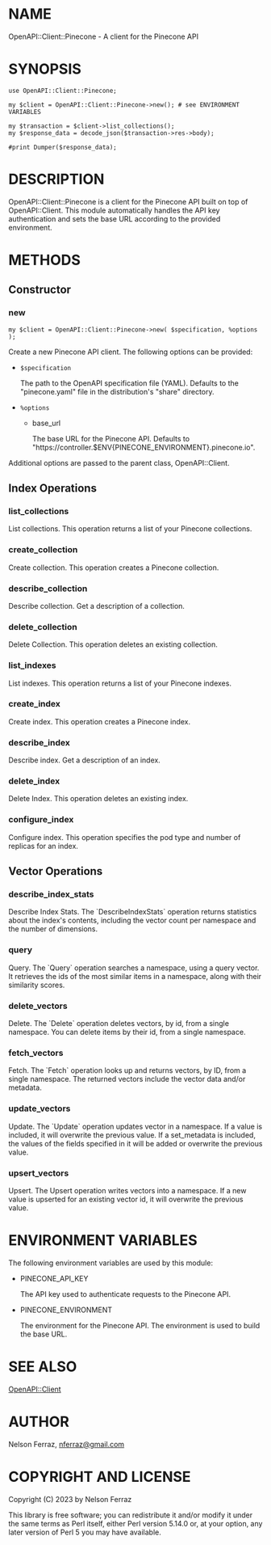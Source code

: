 # NAME

OpenAPI::Client::Pinecone - A client for the Pinecone API

# SYNOPSIS

    use OpenAPI::Client::Pinecone;

    my $client = OpenAPI::Client::Pinecone->new(); # see ENVIRONMENT VARIABLES

    my $transaction = $client->list_collections();
    my $response_data = decode_json($transaction->res->body);

    #print Dumper($response_data);

# DESCRIPTION

OpenAPI::Client::Pinecone is a client for the Pinecone API built on
top of OpenAPI::Client. This module automatically handles the API
key authentication and sets the base URL according to the provided
environment.

# METHODS

## Constructor

### new

    my $client = OpenAPI::Client::Pinecone->new( $specification, %options );

Create a new Pinecone API client. The following options can be provided:

- `$specification`

    The path to the OpenAPI specification file (YAML). Defaults to the
    "pinecone.yaml" file in the distribution's "share" directory.

- `%options`
    - base\_url

        The base URL for the Pinecone API. Defaults to
        "https://controller.$ENV{PINECONE\_ENVIRONMENT}.pinecone.io".

Additional options are passed to the parent class, OpenAPI::Client.

## Index Operations

### list\_collections

List collections. This operation returns a list of your Pinecone
collections.

### create\_collection

Create collection. This operation creates a Pinecone collection.

### describe\_collection

Describe collection. Get a description of a collection.

### delete\_collection

Delete Collection. This operation deletes an existing collection.

### list\_indexes

List indexes. This operation returns a list of your Pinecone indexes.

### create\_index

Create index. This operation creates a Pinecone index.

### describe\_index

Describe index. Get a description of an index.

### delete\_index

Delete Index. This operation deletes an existing index.

### configure\_index

Configure index. This operation specifies the pod type and number of
replicas for an index.

## Vector Operations

### describe\_index\_stats

Describe Index Stats. The \`DescribeIndexStats\` operation returns
statistics about the index's contents, including the vector count per
namespace and the number of dimensions.

### query

Query. The \`Query\` operation searches a namespace, using a query
vector. It retrieves the ids of the most similar items in a namespace,
along with their similarity scores.

### delete\_vectors

Delete. The \`Delete\` operation deletes vectors, by id, from a single
namespace. You can delete items by their id, from a single namespace.

### fetch\_vectors

Fetch. The \`Fetch\` operation looks up and returns vectors, by ID,
from a single namespace. The returned vectors include the vector data
and/or metadata.

### update\_vectors

Update. The \`Update\` operation updates vector in a namespace. If a value
is included, it will overwrite the previous value. If a set\_metadata
is included, the values of the fields specified in it will be added or
overwrite the previous value.

### upsert\_vectors

Upsert. The Upsert operation writes vectors into a namespace. If a
new value is upserted for an existing vector id, it will overwrite the
previous value.

# ENVIRONMENT VARIABLES

The following environment variables are used by this module:

- PINECONE\_API\_KEY

    The API key used to authenticate requests to the Pinecone API.

- PINECONE\_ENVIRONMENT

    The environment for the Pinecone API. The environment is used to build the base URL.

# SEE ALSO

[OpenAPI::Client](https://metacpan.org/pod/OpenAPI%3A%3AClient)

# AUTHOR

Nelson Ferraz, <nferraz@gmail.com>

# COPYRIGHT AND LICENSE

Copyright (C) 2023 by Nelson Ferraz

This library is free software; you can redistribute it and/or modify
it under the same terms as Perl itself, either Perl version 5.14.0 or,
at your option, any later version of Perl 5 you may have available.
